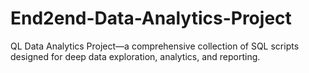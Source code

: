 # End2end-Data-Analytics-Project
QL Data Analytics Project—a comprehensive collection of SQL scripts designed for deep data exploration, analytics, and reporting.
